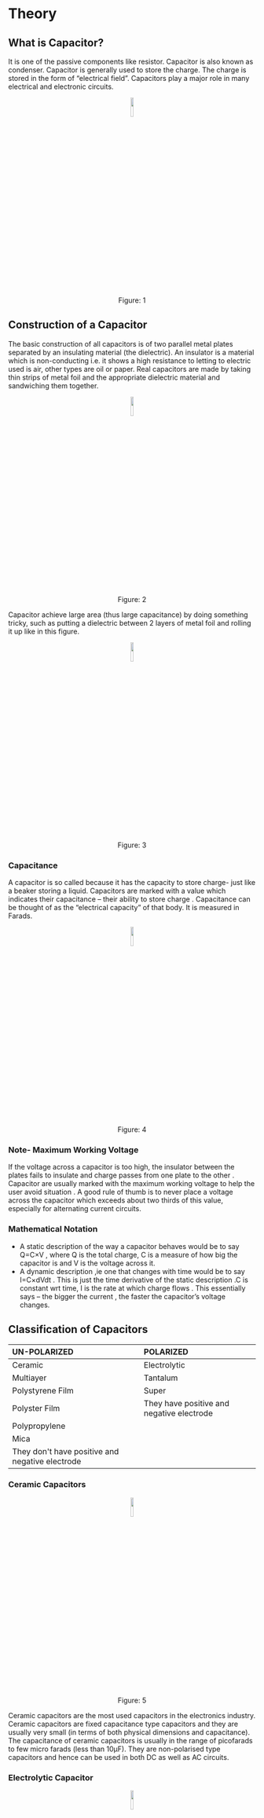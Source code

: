 # Theory

## What is Capacitor?
It is one of the passive components like resistor. Capacitor is also known as condenser. Capacitor is generally used to store the charge. The charge is stored in the form of “electrical field”. Capacitors play a major role in many electrical and electronic circuits.

<div align="center">
<img src="images/i1.png" width="10%">
<p>Figure: 1 </p>
</div>

## Construction of a Capacitor

The basic construction of all capacitors is of two parallel metal plates separated by an insulating material (the dielectric). An insulator is a material which is non-conducting i.e. it shows a high resistance to letting to electric used is air, other types are oil or paper. Real capacitors are made by taking thin strips of metal foil and the appropriate dielectric material and sandwiching them together.
<div align="center">
<img src="images/i2.png" width="10%">
<p>Figure: 2 </p>
</div>

Capacitor achieve large area (thus large capacitance) by doing something tricky, such as putting a dielectric between 2 layers of metal foil and rolling it up like in this figure.

<div align="center">
<img src="images/i3.png" width="10%">
<p>Figure: 3 </p>
</div>

### Capacitance

A capacitor is so called because it has the capacity to store charge- just like a beaker storing a liquid. Capacitors are marked with a value which indicates their capacitance – their ability to store charge . Capacitance can be thought of as the “electrical capacity” of that body. It is measured in Farads.

<div align="center">
<img src="images/i4.png" width="10%">
<p>Figure: 4 </p>
</div>

### Note- Maximum Working Voltage

If the voltage across a capacitor is too high, the insulator between the plates fails to insulate and charge passes from one plate to the other . Capacitor are usually marked with the maximum working voltage to help the user avoid situation .
A good rule of thumb is to never place a voltage across the capacitor which exceeds about two thirds of this value, especially for alternating current circuits.

### Mathematical Notation

- A static description of the way a capacitor behaves would be to say Q=C×V , where Q is the total charge, C is a measure of how big the capacitor is and V is the voltage across it.
- A dynamic description ,ie one that changes with time would be to say I=C×dVdt . This is just the time derivative of the static description .C is constant wrt time, I is the rate at which charge flows . This essentially says – the bigger the current , the faster the capacitor’s voltage changes.

## Classification of Capacitors
UN-POLARIZED | POLARIZED 
:--|:--|
Ceramic | Electrolytic |
Multiayer | Tantalum |
Polystyrene Film | Super |
Polyster Film | They have positive and negative electrode |
Polypropylene |  | 
Mica | |
They don't have positive and negative electrode | |

### Ceramic Capacitors

<div align="center">
<img src="images/capa3.png" width="10%">
<p>Figure: 5 </p>
</div>



Ceramic capacitors are the most used capacitors in the electronics industry. Ceramic capacitors are fixed capacitance type capacitors and they are usually very small (in terms of both physical dimensions and capacitance). The capacitance of ceramic capacitors is usually in the range of picofarads to few micro farads (less than 10µF). They are non-polarised type capacitors and hence can be used in both DC as well as AC circuits.


### Electrolytic Capacitor
<div align="center">
<img src="images/i15.png" width="10%">
<p>Figure: 6 </p>
</div>
Electrolytic capacitors are polarized and they must be connected the correct way round , atleast one of their leads will be marked + or – . It is very easy to find the values of electrolytic capacitors because they are clearly printed with their capacitance and voltage rating.



### Tantalum Capacitor



<div align="center">
<img src="images/i16.png" width="10%">
<p>Figure: 7 </p>
</div>
Tantalum bead capacitors are polarized and have low voltage ratings like electrolytic capacitors . Usually , the “+” symbol is used to show the positive component lead . Modern tantalum bead capacitors are printed with their capacitance voltage and polarity in full. However older ones use a color – code systems which has two stripes (for the two digits ) and a spot of color for the number of zeros to give the value in uF.

### Un-polarized Capacitors- small values(upto 1uF)



<div align="center">
<img src="images/i17.png" width="10%">
<p>Figure: 8 </p>
</div>
The value printed but without a multiplier, so you need to use experience to work out what the multiplier should be! For example 0.1 means 0.1 pF. Sometimes the multiplier is used in place of the decimal point: For example: 4n7 means 4.7nF.


## Un-polarized Capacitors — Capacitor Number Code

<div align="center">
<img src="images/i18.png" width="10%">
<p>Figure: 9 </p>
</div>
A number code is often used on small capacitors where printing is difficult: The 1st number is the 1st digit, the 2nd number is the 2nd digit, the 3rd number is the number of zeros to give the capacitance in pF. Ignore any letters - they just indicate tolerance and voltage rating. For example: 102 means 1000pF (not 102pF!) For example: 472J means 4700pF (J means 5% tolerance).

### Un-polarized Capacitors — Capacitor Color Code

<div align="center">
<img src="images/i19.png" width="10%">
<p>Figure: 10 </p>
</div>

### Capacitors in series

Capacitors in series means two or more capacitors connected in a single line. Positive plate of the one capacitor is connected to the negative plate of the next capacitor.

<div align="center">
<img src="images/capa1.png" width="10%">
<p>Figure: 11 </p>
</div>

Q_T= Q1=Q2=.... =Q
I_C=I1=I2=...=I

where,
QTis the total charge,
IC is the capacitive current

When the capacitors are connected in series Charge and current is same on all the capacitors.

For series capacitors same quantity of electrons will flow through each capacitor because the charge on each plate is coming from the adjacent plate. So, coulomb charge is same. As current is nothing but flow of electrons, current is also same.

Equivalent Capacitance for two capacitors in series,
1Ceq=1C1+1C2
 
1Ceq=C1C2C1+C2


### Capacitors in parallel

When the capacitors are connected in parallel the total capacitance value is increased. There are some applications where higher capacitance values are required.
<div align="center">
<img src="images/capa2.png" width="10%">
<p>Figure: 11 </p>
</div>


All the capacitors which are connected in parallel have the same voltage and is equal to the VT applied between the input and output terminals of the circuit.

VT=V1=V2


Equivalent Capacitance for two capacitors in parallel,
Ceq=C1+C2

### Function of Capacitance

Consider a circuit set up like the one at the side. What will happen when the switch is closed?
The ammeter will

- How a steady reading
- Show a reading of ’0’
- Flick back and forth
- Flick on one side and come back to ‘0’

<div align="center">
<img src="images/i5.png" width="10%">
<p>Figure: 12 </p>
</div>

Now let’s place large metal plate at each of the connectors a few millimetres apart.
What will happen when the switch is closed?
The Ammeter will
- Show a steady reading
- Show a reading of ‘0’
- Flick back and forth
- Flick on one sid and come back to ‘0’

<div align="center">
<img src="images/i6.png" width="10%">
<p>Figure: 13 </p>
</div>
Let us extend this by placing a galvanometer on both sides of the capacitor and using a two-way switch .
What will happen when the switch is connected to ‘P’?
For both of the Ammeters

- Neither moves
- Both flick briefly to left
- Both flick briefly to right
- They flick in opposite dirs
<div align="center">
<img src="images/i7.png" width="10%">
<p>Figure: 14 </p>
</div>

After moving to ‘P’ now the switch is moved to ‘O’.
What will happen?
For both of the Ammeters
- Neither moves
- Both flick briefly to left
- Both flick briefly to right
- They flick in opposite dirs

<div align="center">
<img src="images/i8.png" width="10%">
<p>Figure: 15 </p>
</div>
Instead of moving to ’P’ the first time ,if the switch is first moved to ‘O’ .
what will happen?
For both of the Ammeters
- Neither moves
- Both flick briefly to left
- Both flick briefly to right
- They flick in opposite dirs
<div align="center">
<img src="images/i9.png" width="10%">
<p>Figure: 16 </p>
</div>

The behaviour of the ammeter needles in the previous experiment suggests that a current flow firstly one way ,then the other as the switch is moved from P to O. So, this suggests
- Equal amounts of charge flows off one plate and onto the other
- More charge flows off plate A than plate B
- More charge flows off plate B than plate A
- No charge flows at all
<div align="center">
<img src="images/i10.png" width="10%">
<p>Figure: 17 </p>
</div>

### Charging and Discharging

We say that the capacitor is charged up when connected to P and discharged when moved to .

### Charging

The plate on the capacitor that attaches to the negative terminal of the battery accepts electrons that the battery is producing .The plate on the capacitor that attaches to the positive terminal of the battery loses electrons to the battery. Once it’s charged , the capacitor has the sam voltage as the battery.
<div align="center">
<img src="images/i11.png" width="10%">
<p>Figure: 18 </p>
</div>
### Charging - Question

Here you have a battery ,light bulb and a capacitor .If they are connected – what will happen to the bulb?
<div align="center">
<img src="images/i12.png" width="10%">
<p>Figure: 12 </p>
</div>

- It will never glow
- It will glow as long as the battery is connected
- It will first glow and then keep dimming and finally turn off

### Discharging

<div align="center">
<img src="images/i13.png" width="10%">
<p>Figure: 13 </p>
</div>

If you then remove the battery and replace it with a wire , current will flow from one plate of the capacitor to the other. The bulb will light initially and then dim as the capacitor discharges , until it is completely out.

A color code was used on polyester capacitors for many years. It is now obsolete, but of course there are many still around. The colors should be read like the resistor code, the top three color bands giving the value in pF. Ignore the 4th band (tolerance) and 5th band (voltage rating). .For example: brown, black, orange means 10000pF. Note that there are no gaps between the color bands, so 2 identical bands actually appear as a wide band. For example: wide red, yellow means 220nF.
